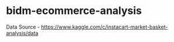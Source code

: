 # bidm-ecommerce-analysis

Data Source - https://www.kaggle.com/c/instacart-market-basket-analysis/data
